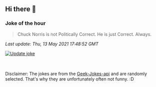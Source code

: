 ## Hi there 👋

### Joke of the hour
<!-- joke -->
>Chuck Norris is not Politically Correct. He is just Correct. Always.
<!-- /joke -->

*Last update: Thu, 13 May 2021 17:48:52 GMT*

[![Update joke](https://github.com/nclskfm/nclskfm/actions/workflows/joke.yml/badge.svg)](https://github.com/nclskfm/nclskfm/actions/workflows/joke.yml)

<br><br>
Disclaimer: The jokes are from the [Geek-Jokes-api](https://github.com/sameerkumar18/geek-joke-api) and are randomly selected. That's why they are unfortunately often not funny. :D

